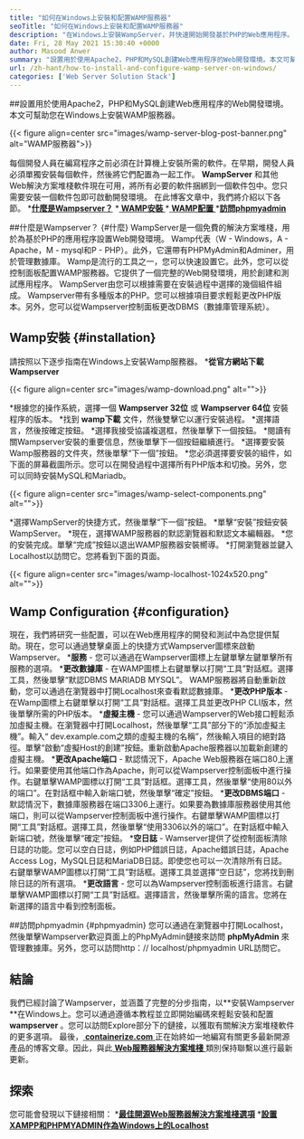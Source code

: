 ```yaml
---
title: "如何在Windows上安裝和配置WAMP服務器" 
seoTitle: "如何在Windows上安裝和配置WAMP服務器" 
description: "在Windows上安裝WampServer，并快速開始開發基於PHP的Web應用程序。 WAMP服務器可用於Windows 32和64位。" 
date: Fri, 28 May 2021 15:30:40 +0000
author: Masood Anwer
summary: "設置用於使用Apache2，PHP和MySQL創建Web應用程序的Web開發環境。本文可幫助您在Windows上安裝WAMP服務器。" 
url: /zh-hant/how-to-install-and-configure-wamp-server-on-windows/
categories: ['Web Server Solution Stack']
---
```


##設置用於使用Apache2，PHP和MySQL創建Web應用程序的Web開發環境。本文可幫助您在Windows上安裝WAMP服務器。

{{< figure align=center src="images/wamp-server-blog-post-banner.png" alt="WAMP服務器">}}

每個開發人員在編寫程序之前必須在計算機上安裝所需的軟件。在早期，開發人員必須單獨安裝每個軟件，然後將它們配置為一起工作。  **WampServer** 和其他Web解決方案堆棧軟件現在可用，將所有必要的軟件捆綁到一個軟件包中。您只需要安裝一個軟件包即可啟動開發環境。
在此博客文章中，我們將介紹以下各節。
  *[**什麼是Wampserver？**][1]
  *[ **WAMP安裝** ][2]
  *[ **WAMP配置** ][3]
  *[**訪問phpmyadmin**][4]

##什麼是Wampserver？   {#什麼}
WampServer是一個免費的解決方案堆棧，用於為基於PHP的應用程序設置Web開發環境。 Wamp代表（W  -  Windows，A  -  Apache，M  -  mysql和P  -  PHP）。此外，它還帶有PHPMyAdmin和Adminer，用於管理數據庫。 Wamp是流行的工具之一，您可以快速設置它。此外，您可以從控制面板配置WAMP服務器。它提供了一個完整的Web開發環境，用於創建和測試應用程序。 WampServer由您可以根據需要在安裝過程中選擇的幾個組件組成。 Wampserver帶有多種版本的PHP。您可以根據項目要求輕鬆更改PHP版本。另外，您可以從Wampserver控制面板更改DBMS（數據庫管理系統）。

## Wamp安裝 {#installation}
請按照以下逐步指南在Windows上安裝Wamp服務器。
  ***從官方網站下載Wampserver**

{{< figure align=center src="images/wamp-download.png" alt="">}}

  *根據您的操作系統，選擇一個 **Wampserver 32位** 或 **Wampserver 64位** 安裝程序的版本。
  *找到 **wamp下載** 文件，然後雙擊它以運行安裝過程。
  *選擇語言，然後按確定按鈕。
  *選擇我接受協議複選框，然後單擊下一個按鈕。
  *閱讀有關Wampserver安裝的重要信息，然後單擊下一個按鈕繼續進行。
  *選擇要安裝Wamp服務器的文件夾，然後單擊“下一個”按鈕。
  *您必須選擇要安裝的組件，如下面的屏幕截圖所示。您可以在開發過程中選擇所有PHP版本和切換。另外，您可以同時安裝MySQL和Mariadb。

{{< figure align=center src="images/wamp-select-components.png" alt="">}}

  *選擇WampServer的快捷方式，然後單擊“下一個”按鈕。
  *單擊“安裝”按鈕安裝WampServer。
  *現在，選擇WAMP服務器的默認瀏覽器和默認文本編輯器。
  *您的安裝完成。單擊“完成”按鈕以退出WAMP服務器安裝嚮導。
  *打開瀏覽器並鍵入Localhost以訪問它。您將看到下面的頁面。

{{< figure align=center src="images/wamp-localhost-1024x520.png" alt="">}}


## Wamp Configuration   {#configuration}
現在，我們將研究一些配置，可以在Web應用程序的開發和測試中為您提供幫助。現在，您可以通過雙擊桌面上的快捷方式Wampserver圖標來啟動Wampserver。
 ***服務**  - 您可以通過在Wampserver圖標上左鍵單擊左鍵單擊所有服務的選項。
 ***更改數據庫**  - 在WAMP圖標上右鍵單擊以打開“工具”對話框。選擇工具，然後單擊“默認DBMS MARIADB MYSQL”。 WAMP服務器將自動重新啟動，您可以通過在瀏覽器中打開Localhost來查看默認數據庫。
 ***更改PHP版本**  - 在Wamp圖標上右鍵單擊以打開“工具”對話框。選擇工具並更改PHP CLI版本，然後單擊所需的PHP版本。
 ***虛擬主機**  - 您可以通過Wampserver的Web接口輕鬆添加虛擬主機。在瀏覽器中打開Localhost，然後單擊“工具”部分下的“添加虛擬主機”。輸入“ dev.example.com之類的虛擬主機的名稱”，然後輸入項目的絕對路徑。單擊“啟動“虛擬Host的創建”按鈕。重新啟動Apache服務器以加載新創建的虛擬主機。
 ***更改Apache端口**  - 默認情況下，Apache Web服務器在端口80上運行。如果要使用其他端口作為Apache，則可以從Wampserver控制面板中進行操作。右鍵單擊WAMP圖標以打開“工具”對話框。選擇工具，然後單擊“使用80以外的端口”。在對話框中輸入新端口號，然後單擊“確定”按鈕。
 ***更改DBMS端口**  - 默認情況下，數據庫服務器在端口3306上運行。如果要為數據庫服務器使用其他端口，則可以從Wampserver控制面板中進行操作。右鍵單擊WAMP圖標以打開“工具”對話框。選擇工具，然後單擊“使用3306以外的端口”。在對話框中輸入新端口號，然後單擊“確定”按鈕。
 ***空日誌**  -  Wamserver提供了從控制面板清除日誌的功能。您可以空白日誌，例如PHP錯誤日誌，Apache錯誤日誌，Apache Access Log，MySQL日誌和MariaDB日誌。即使您也可以一次清除所有日誌。右鍵單擊WAMP圖標以打開“工具”對話框。選擇工具並選擇“空日誌”，您將找到刪除日誌的所有選項。
 ***更改語言**  - 您可以為Wampserver控制面板進行語言。右鍵單擊WAMP圖標以打開“工具”對話框。選擇語言，然後單擊所需的語言。您將在新選擇的語言中看到控制面板。

##訪問phpmyadmin   {#phpmyadmin}
您可以通過在瀏覽器中打開Localhost，然後單擊Wampserver歡迎頁面上的PhpMyAdmin鏈接來訪問 **phpMyAdmin** 來管理數據庫。另外，您可以訪問http：// localhost/phpmyadmin URL訪問它。

## 結論
我們已經討論了Wampserver，並涵蓋了完整的分步指南，以**安裝Wampserver **在Windows上。您可以通過遵循本教程並立即開始編碼來輕鬆安裝和配置 **wampserver** 。您可以訪問Explore部分下的鏈接，以獲取有關解決方案堆棧軟件的更多選項。
最後，[ **containerize.com** ][5]正在始終如一地編寫有關更多最新開源產品的博客文章。因此，與此[ **Web服務器解決方案堆棧** ][6]類別保持聯繫以進行最新更新。

## 探索
您可能會發現以下鏈接相關：
  *[**最佳開源Web服務器解決方案堆棧選項**][7]
  *[**設置XAMPP和PHPMYADMIN作為Windows上的Localhost**][8]

  
[1]: #What
[2]: #Installation
[3]: #Configuration
[4]: #phpMyAdmin
[5]: https://containerize.com
[6]: https://blog.containerize.com/category/web-server-solution-stack/
[7]: https://products.containerize.com/solution-stack/
[8]: https://blog.containerize.com/database-management-software/how-to-setup-xampp-and-phpmyadmin-as-localhost-on-windows/
